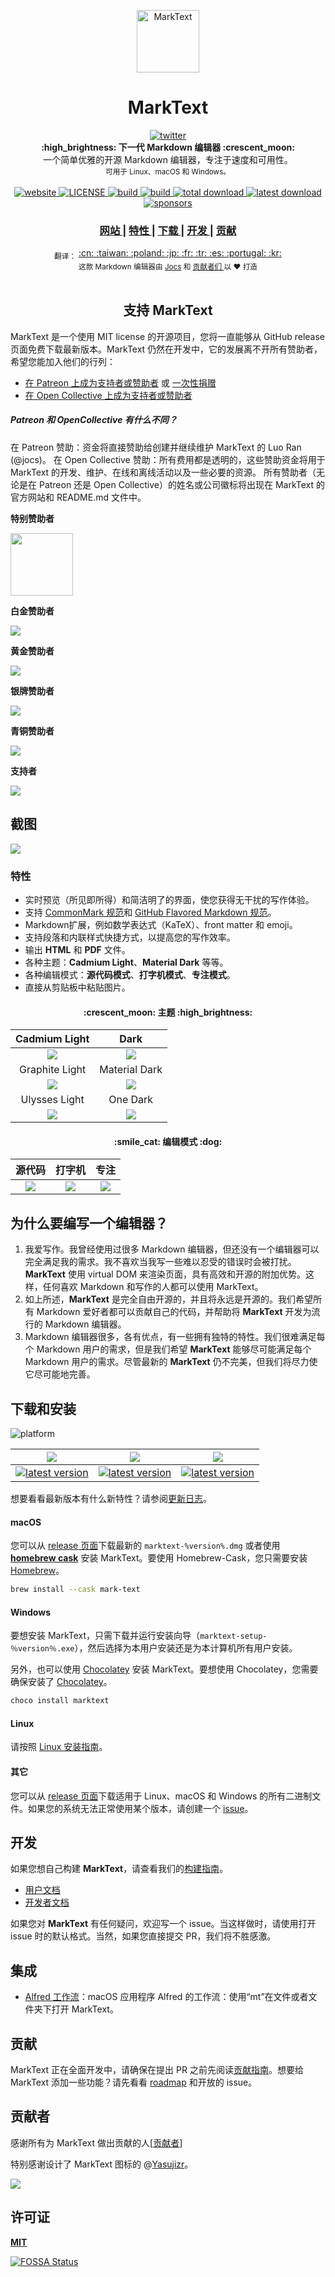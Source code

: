 <p align="center"><img src="../../static/logo-small.png" alt="MarkText" width="100" height="100"></p>

<h1 align="center">MarkText</h1>

<div align="center">
  <a href="https://twitter.com/intent/tweet?via=marktextme&url=https://github.com/marktext/marktext/&text=What%20do%20you%20want%20to%20say%20to%20app?&hashtags=happyMarkText">
    <img src="https://img.shields.io/twitter/url/https/github.com/marktext/marktext.svg?style=for-the-badge" alt="twitter">
  </a>
</div>
<div align="center">
  <strong>:high_brightness: 下一代 Markdown 编辑器 :crescent_moon:</strong><br>
  一个简单优雅的开源 Markdown 编辑器，专注于速度和可用性。<br>
  <sub>可用于 Linux、macOS 和 Windows。</sub>
</div>

<br>

<div align="center">
  <!-- Version -->
  <a href="https://marktext.github.io/website">
    <img src="https://badge.fury.io/gh/jocs%2Fmarktext.svg" alt="website">
  </a>
  <!-- License -->
  <a href="LICENSE">
    <img src="https://img.shields.io/github/license/marktext/marktext.svg" alt="LICENSE">
  </a>
  <!-- Build Status -->
  <a href="https://travis-ci.org/marktext/marktext/">
    <img src="https://travis-ci.org/marktext/marktext.svg?branch=master" alt="build">
  </a>
  <a href="https://ci.appveyor.com/project/marktext/marktext/branch/master">
    <img src="https://ci.appveyor.com/api/projects/status/l4gxgydj0i95hmxg/branch/master?svg=true" alt="build">
  </a>
  <!-- Downloads total -->
  <a href="https://github.com/marktext/marktext/releases">
    <img src="https://img.shields.io/github/downloads/marktext/marktext/total.svg" alt="total download">
  </a>
  <!-- Downloads latest release -->
  <a href="https://github.com/marktext/marktext/releases/latest">
    <img src="https://img.shields.io/github/downloads/marktext/marktext/v0.16.3/total.svg" alt="latest download">
  </a>
  <!-- sponsors -->
  <a href="https://opencollective.com/marktext">
    <img src="https://opencollective.com/marktext/tiers/silver-sponsors/badge.svg?label=SilverSponsors&color=brightgreen" alt="sponsors">
  </a>
</div>

<div align="center">
  <h3>
    <a href="https://marktext.app">
      网站
    </a>
    <span> | </span>
    <a href="https://github.com/marktext/marktext#features">
      特性
    </a>
    <span> | </span>
    <a href="https://github.com/marktext/marktext#download-and-installation">
      下载
    </a>
    <span> | </span>
    <a href="https://github.com/marktext/marktext#development">
      开发
    </a>
    <span> | </span>
    <a href="https://github.com/marktext/marktext#contribution">
      贡献
    </a>
  </h3>
</div>

<div align="center">
  <sub>翻译：</sub>
  <a href="zh_cn.md#readme">
    <span>:cn:</span>
  </a>
  <a href="zh_tw.md#readme">
    <span>:taiwan:</span>
  </a>
  <a href="pl.md#readme">
    <span>:poland:</span>
  </a>
  <a href="ja.md#readme">
    <span>:jp:</span>
  </a>
  <a href="french.md#readme">
    <span>:fr:</span>
  </a>
  <a href="tr.md#readme">
    <span>:tr:</span>
  </a>
  <a href="spanish.md#readme">
    <span>:es:</span>
  </a>
  <a href="pt.md#readme">
    <span>:portugal:</span>
  </a>
  <a href="ko.md#readme">
    <span>:kr:</span>
  </a>
</div>

<div align="center">
  <sub>这款 Markdown 编辑器由
    <a href="https://github.com/Jocs">Jocs</a> 和
    <a href="https://github.com/marktext/marktext/graphs/contributors">
      贡献者们
    </a>
  以 ❤︎ 打造</sub>
</div>

<br />

<h2 align="center">支持 MarkText</h2>

MarkText 是一个使用 MIT license 的开源项目，您将一直能够从 GitHub release 页面免费下载最新版本。MarkText 仍然在开发中，它的发展离不开所有赞助者，希望您能加入他们的行列：

- [在 Patreon 上成为支持者或赞助者](https://www.patreon.com/ranluo) 或 [一次性捐赠](https://github.com/Jocs/sponsor.me)
- [在 Open Collective 上成为支持者或赞助者](https://opencollective.com/marktext)

##### Patreon 和 OpenCollective 有什么不同？

在 Patreon 赞助：资金将直接赞助给创建并继续维护 MarkText 的 Luo Ran (@jocs)。
在 Open Collective 赞助：所有费用都是透明的，这些赞助资金将用于 MarkText 的开发、维护、在线和离线活动以及一些必要的资源。
所有赞助者（无论是在 Patreon 还是 Open Collective）的姓名或公司徽标将出现在 MarkText 的官方网站和 README.md 文件中。

**特别赞助者**

<a href="https://www.dogedoge.com/">
 <img src="https://www.dogedoge.com/assets/new_logo.min.png" width="100" height="100">
</a>

**白金赞助者**

<a href="https://opencollective.com/marktext#platinum-sponsors">
 <img src="https://opencollective.com/marktext/tiers/platinum-sponsors.svg?avatarHeight=36&width=600">
</a>

**黄金赞助者**

<a href="https://opencollective.com/marktext#platinum-sponsors">
  <img src="https://opencollective.com/marktext/tiers/gold-sponsors.svg?avatarHeight=36&width=600">
</a>

**银牌赞助者**

<a href="https://opencollective.com/marktext#platinum-sponsors">
  <img src="https://opencollective.com/marktext/tiers/silver-sponsors.svg?avatarHeight=36&width=600">
</a>

**青铜赞助者**

<a href="https://opencollective.com/marktext#platinum-sponsors">
  <img src="https://opencollective.com/marktext/tiers/bronze-sponsors.svg?avatarHeight=36&width=600">
</a>

**支持者**

<a href="https://opencollective.com/marktext#backers">
  <img src="https://opencollective.com/marktext/tiers/backer.svg?avatarHeight=36&width=600">
</a>

## 截图

![](../../docs/marktext.png?raw=true)

### 特性

- 实时预览（所见即所得）和简洁明了的界面，使您获得无干扰的写作体验。
- 支持 [CommonMark 规范](https://spec.commonmark.org/0.29/)和 [GitHub Flavored Markdown 规范](https://github.github.com/gfm/)。
- Markdown扩展，例如数学表达式（KaTeX）、front matter 和 emoji。
- 支持段落和内联样式快捷方式，以提高您的写作效率。
- 输出 **HTML** 和 **PDF** 文件。
- 各种主题：**Cadmium Light**、**Material Dark** 等等。
- 各种编辑模式：**源代码模式**、**打字机模式**、**专注模式**。
- 直接从剪贴板中粘贴图片。

<h4 align="center">:crescent_moon: 主题 :high_brightness:</h4>

| Cadmium Light                                     | Dark                                            |
|:-------------------------------------------------:|:-----------------------------------------------:|
| ![](../../docs/themeImages/cadmium-light.png?raw=true)  | ![](../../docs/themeImages/dark.png?raw=true)         |
| Graphite Light                                    | Material Dark                                   |
| ![](../../docs/themeImages/graphite-light.png?raw=true) | ![](../../docs/themeImages/materal-dark.png?raw=true) |
| Ulysses Light                                     | One Dark                                        |
| ![](../../docs/themeImages/ulysses-light.png?raw=true)  | ![](../../docs/themeImages/one-dark.png?raw=true)     |

<h4 align="center">:smile_cat: 编辑模式 :dog:</h4>

| 源代码          | 打字机               | 专注               |
|:--------------------:|:------------------------:|:-------------------:|
| ![](../../docs/source.gif) | ![](../../docs/typewriter.gif) | ![](../../docs/focus.gif) |

## 为什么要编写一个编辑器？

1. 我爱写作。我曾经使用过很多 Markdown 编辑器，但还没有一个编辑器可以完全满足我的需求。我不喜欢当我写一些难以忍受的错误时会被打扰。**MarkText** 使用 virtual DOM 来渲染页面，具有高效和开源的附加优势。这样，任何喜欢 Markdown 和写作的人都可以使用 MarkText。
2. 如上所述，**MarkText** 是完全自由开源的，并且将永远是开源的。我们希望所有 Markdown 爱好者都可以贡献自己的代码，并帮助将 **MarkText** 开发为流行的 Markdown 编辑器。
3. Markdown 编辑器很多，各有优点，有一些拥有独特的特性。我们很难满足每个 Markdown 用户的需求，但是我们希望 **MarkText** 能够尽可能满足每个 Markdown 用户的需求。尽管最新的 **MarkText** 仍不完美，但我们将尽力使它尽可能地完善。

## 下载和安装

![platform](https://img.shields.io/static/v1.svg?label=Platform&message=Linux-64%20|%20macOS-64%20|%20Win-32%20|%20Win-64&style=for-the-badge)

| ![](https://raw.githubusercontent.com/wiki/ryanoasis/nerd-fonts/screenshots/v1.0.x/mac-pass-sm.png)                                                                                                  | ![](https://raw.githubusercontent.com/wiki/ryanoasis/nerd-fonts/screenshots/v1.0.x/windows-pass-sm.png)                                                                                                          | ![](https://raw.githubusercontent.com/wiki/ryanoasis/nerd-fonts/screenshots/v1.0.x/linux-pass-sm.png)                                                                                                                        |
|:----------------------------------------------------------------------------------------------------------------------------------------------------------------------------------------------------:|:----------------------------------------------------------------------------------------------------------------------------------------------------------------------------------------------------------------:|:----------------------------------------------------------------------------------------------------------------------------------------------------------------------------------------------------------------------------:|
| [![latest version](https://img.shields.io/github/downloads/marktext/marktext/latest/marktext.dmg.svg)](https://github.com/marktext/marktext/releases/download/v0.16.3/marktext.dmg) | [![latest version](https://img.shields.io/github/downloads/marktext/marktext/latest/marktext-setup.exe.svg)](https://github.com/marktext/marktext/releases/download/v0.16.3/marktext-setup.exe) | [![latest version](https://img.shields.io/github/downloads/marktext/marktext/latest/marktext-x86_64.AppImage.svg)](https://github.com/marktext/marktext/releases/download/v0.16.3/marktext-x86_64.AppImage) |

想要看看最新版本有什么新特性？请参阅[更新日志](.github/CHANGELOG.md)。

#### macOS

您可以从 [release 页面](https://github.com/marktext/marktext/releases/latest)下载最新的 `marktext-%version%.dmg` 或者使用 [**homebrew cask**](https://github.com/caskroom/homebrew-cask) 安装 MarkText。要使用 Homebrew-Cask，您只需要安装 [Homebrew](https://brew.sh/)。

```bash
brew install --cask mark-text
```

#### Windows

要想安装 MarkText，只需下载并运行安装向导（`marktext-setup-％version％.exe`），然后选择为本用户安装还是为本计算机所有用户安装。

另外，也可以使用 [Chocolatey](https://chocolatey.org/) 安装 MarkText。要想使用 Chocolatey，您需要确保安装了 [Chocolatey](https://chocolatey.org/install)。

```bash
choco install marktext
```

#### Linux

请按照 [Linux 安装指南](../../docs/LINUX.md)。

#### 其它

您可以从 [release 页面](https://github.com/marktext/marktext/releases/latest)下载适用于 Linux、macOS 和 Windows 的所有二进制文件。如果您的系统无法正常使用某个版本，请创建一个 [issue](https://github.com/marktext/marktext/issues)。

## 开发

如果您想自己构建 **MarkText**，请查看我们的[构建指南](../../docs/dev/BUILD.md)。

- [用户文档](../../docs/README.md)
- [开发者文档](../../docs/dev/README.md)

如果您对 **MarkText** 有任何疑问，欢迎写一个 issue。当这样做时，请使用打开 issue 时的默认格式。当然，如果您直接提交 PR，我们将不胜感激。

## 集成

- [Alfred 工作流](http://www.packal.org/workflow/mark-text)：macOS 应用程序 Alfred 的工作流：使用“mt”在文件或者文件夹下打开 MarkText。

## 贡献

MarkText 正在全面开发中，请确保在提出 PR 之前先阅读[贡献指南](../../CONTRIBUTING.md)。想要给 MarkText 添加一些功能？请先看看 [roadmap](../../ROADMAP.md) 和开放的 issue。

## 贡献者

感谢所有为 MarkText 做出贡献的人[[贡献者](https://github.com/marktext/marktext/graphs/contributors)]

特别感谢设计了 MarkText 图标的 @[Yasujizr](https://github.com/Yasujizr)。

<a href="https://github.com/marktext/marktext/graphs/contributors"><img src="https://opencollective.com/marktext/contributors.svg?width=890" /></a>

## 许可证

[**MIT**](../../LICENSE)

[![FOSSA Status](https://app.fossa.io/api/projects/git%2Bgithub.com%2Fmarktext%2Fmarktext.svg?type=large)](https://app.fossa.io/projects/git%2Bgithub.com%2Fmarktext%2Fmarktext?ref=badge_large)
